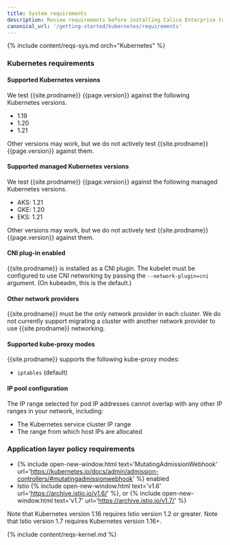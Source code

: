 ```yaml
---
title: System requirements
description: Review requirements before installing Calico Enterprise to ensure success.
canonical_url: '/getting-started/kubernetes/requirements'
---
```


{% include content/reqs-sys.md orch="Kubernetes" %}

### Kubernetes requirements

#### Supported Kubernetes versions

We test {{site.prodname}} {{page.version}} against the following Kubernetes versions.

- 1.19
- 1.20
- 1.21

Other versions may work, but we do not actively test {{site.prodname}}
{{page.version}} against them.

#### Supported managed Kubernetes versions

We test {{site.prodname}} {{page.version}} against the following managed Kubernetes versions.

- AKS: 1.21 
- GKE: 1.20
- EKS: 1.21

Other versions may work, but we do not actively test {{site.prodname}}
{{page.version}} against them.

#### CNI plug-in enabled

{{site.prodname}} is installed as a CNI plugin. The kubelet must be configured
to use CNI networking by passing the `--network-plugin=cni` argument. (On
kubeadm, this is the default.)

#### Other network providers

{{site.prodname}} must be the only network provider in each cluster. We do
not currently support migrating a cluster with another network provider to
use {{site.prodname}} networking.

#### Supported kube-proxy modes

{{site.prodname}} supports the following kube-proxy modes:
- `iptables` (default)

#### IP pool configuration

The IP range selected for pod IP addresses cannot overlap with any other
IP ranges in your network, including:

- The Kubernetes service cluster IP range
- The range from which host IPs are allocated

### Application layer policy requirements

- {% include open-new-window.html text='MutatingAdmissionWebhook' url='https://kubernetes.io/docs/admin/admission-controllers/#mutatingadmissionwebhook' %} enabled
- Istio {% include open-new-window.html text='v1.6' url='https://archive.istio.io/v1.6/' %}, or {% include open-new-window.html text='v1.7' url='https://archive.istio.io/v1.7/' %}

Note that Kubernetes version 1.16 requires Istio version 1.2 or greater.
Note that Istio version 1.7 requires Kubernetes version 1.16+.

{% include content/reqs-kernel.md %}
